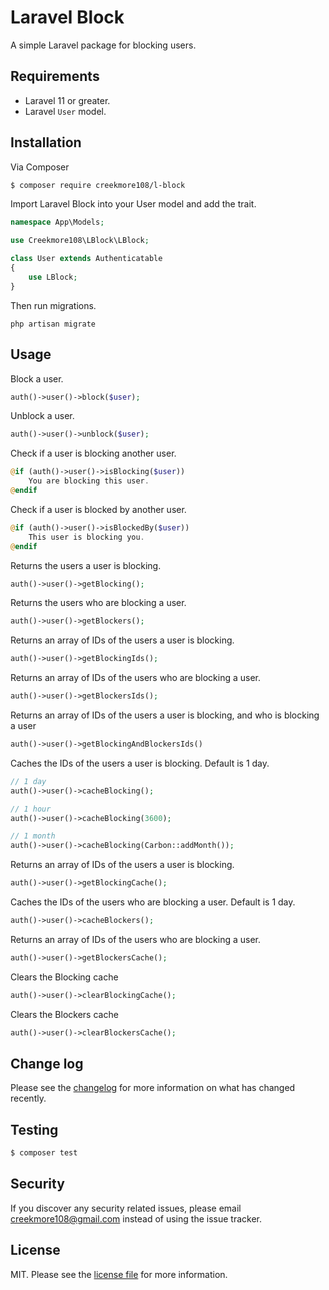 # Laravel Block

A simple Laravel package for blocking users.

## Requirements
- Laravel 11 or greater.
- Laravel `User` model.

## Installation

Via Composer

``` bash
$ composer require creekmore108/l-block
```

Import Laravel Block into your User model and add the trait.

```php
namespace App\Models;

use Creekmore108\LBlock\LBlock;

class User extends Authenticatable
{
    use LBlock;
}
```

Then run migrations.

```
php artisan migrate
```

## Usage

Block a user.
```php
auth()->user()->block($user);
```

Unblock a user.
```php
auth()->user()->unblock($user);
```

Check if a user is blocking another user.
```php
@if (auth()->user()->isBlocking($user))
    You are blocking this user.
@endif
```

Check if a user is blocked by another user.
```php
@if (auth()->user()->isBlockedBy($user))
    This user is blocking you.
@endif
```

Returns the users a user is blocking.
```php
auth()->user()->getBlocking();
```

Returns the users who are blocking a user.
```php
auth()->user()->getBlockers();
```

Returns an array of IDs of the users a user is blocking.
```php
auth()->user()->getBlockingIds();
```

Returns an array of IDs of the users who are blocking a user.
```php
auth()->user()->getBlockersIds();
```

Returns an array of IDs of the users a user is blocking, and who is blocking a user
```php
auth()->user()->getBlockingAndBlockersIds()
```

Caches the IDs of the users a user is blocking. Default is 1 day.
```php
// 1 day
auth()->user()->cacheBlocking();

// 1 hour
auth()->user()->cacheBlocking(3600);

// 1 month
auth()->user()->cacheBlocking(Carbon::addMonth());
```

Returns an array of IDs of the users a user is blocking.
```php
auth()->user()->getBlockingCache();
```

Caches the IDs of the users who are blocking a user. Default is 1 day.
```php
auth()->user()->cacheBlockers();
```

Returns an array of IDs of the users who are blocking a user.
```php
auth()->user()->getBlockersCache();
```

Clears the Blocking cache
```php
auth()->user()->clearBlockingCache();
```

Clears the Blockers cache
```php
auth()->user()->clearBlockersCache();
```

## Change log

Please see the [changelog](changelog.md) for more information on what has changed recently.

## Testing

``` bash
$ composer test
```

## Security

If you discover any security related issues, please email creekmore108@gmail.com instead of using the issue tracker.

## License

MIT. Please see the [license file](license.md) for more information.

